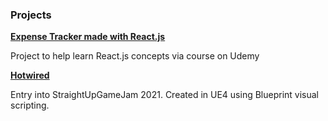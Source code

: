 ### Projects

[**Expense Tracker made with React.js**](https://steevesm.github.io/Expense-Tracker/)

Project to help learn React.js concepts via course on Udemy


[**Hotwired**](https://v-zibz.itch.io/hot-wired)

Entry into StraightUpGameJam 2021. Created in UE4 using Blueprint visual scripting.
